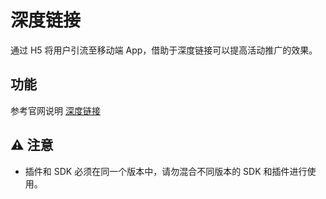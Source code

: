 # 深度链接
通过 H5 将用户引流至移动端 App，借助于深度链接可以提高活动推广的效果。
## 功能
参考官网说明 [深度链接](https://manual.sensorsdata.cn/kbs/latest/deeplink-16286268.html)

## ⚠️ 注意
- 插件和 SDK 必须在同一个版本中，请勿混合不同版本的 SDK 和插件进行使用。
